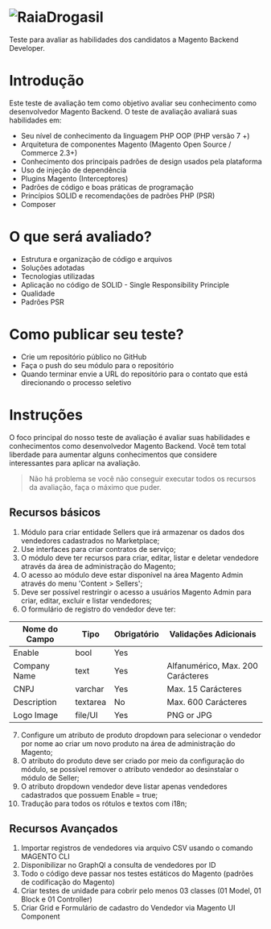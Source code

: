 ![RaiaDrogasil](https://media-exp1.licdn.com/dms/image/C560BAQEHYVN7WGADHg/company-logo_100_100/0/1519869614526?e=1623888000&v=beta&t=ypBOUzzjt0PT6CzkN9_5uCf3haNrYY9ZanBikfxwC88)
========      
Teste para avaliar as habilidades dos candidatos a Magento Backend Developer.

# Introdução
Este teste de avaliação tem como objetivo avaliar seu conhecimento como desenvolvedor Magento Backend. O teste de avaliação avaliará suas habilidades em:

- Seu nível de conhecimento da linguagem PHP OOP (PHP versão 7 +)
- Arquitetura de componentes Magento (Magento Open Source / Commerce 2.3+)
- Conhecimento dos principais padrões de design usados ​​pela plataforma
- Uso de injeção de dependência
- Plugins Magento (Interceptores)
- Padrões de código e boas práticas de programação
- Princípios SOLID e recomendações de padrões PHP (PSR)
- Composer

# O que será avaliado?
- Estrutura e organização de código e arquivos
- Soluções adotadas
- Tecnologias utilizadas
- Aplicação no código de SOLID - Single Responsibility Principle 
- Qualidade
- Padrões PSR

# Como publicar seu teste?
- Crie um repositório público no GitHub
- Faça o push do seu módulo para o repositório
- Quando terminar envie a URL do repositório para o contato que está direcionando o processo seletivo

# Instruções
O foco principal do nosso teste de avaliação é avaliar suas habilidades e conhecimentos como desenvolvedor Magento Backend.
Você tem total liberdade para aumentar alguns conhecimentos que considere interessantes para aplicar na avaliação.

>Não há problema se você não conseguir executar todos os recursos da avaliação, faça o máximo que puder.

## Recursos básicos
1. Módulo para criar entidade Sellers que irá armazenar os dados dos vendedores cadastrados no Marketplace;
2. Use interfaces para criar contratos de serviço;
3. O módulo deve ter recursos para criar, editar, listar e deletar vendedore através da área de administração do Magento;
4. O acesso ao módulo deve estar disponível na área Magento Admin através do menu 'Content > Sellers';
5. Deve ser possível restringir o acesso a usuários Magento Admin para criar, editar, excluir e listar vendedores;
6. O formulário de registro do vendedor deve ter:

| Nome do Campo    | Tipo        | Obrigatório | Validações Adicionais         |
|------------------|-------------|----------|----------------------------------|
| Enable           | bool        | Yes      |                                  |
| Company Name     | text        | Yes      | Alfanumérico, Max. 200 Carácteres|
| CNPJ             | varchar     | Yes      | Max. 15 Carácteres               |
| Description      | textarea    | No       | Max. 600 Carácteres              |
| Logo Image       | file/UI     | Yes      | PNG or JPG                       |

7. Configure um atributo de produto dropdown para selecionar o vendedor por nome ao criar um novo produto na área de administração do Magento;
8. O atributo do produto deve ser criado por meio da configuração do módulo, se possível remover o atributo vendedor ao desinstalar o módulo de Seller;
9. O atributo dropdown vendedor deve listar apenas vendedores cadastrados que possuem Enable = true;
10. Tradução para todos os rótulos e textos com i18n;

## Recursos Avançados
1. Importar registros de vendedores via arquivo CSV usando o comando MAGENTO CLI
2. Disponibilizar no GraphQl a consulta de vendedores por ID
3. Todo o código deve passar nos testes estáticos do Magento (padrões de codificação do Magento)
4. Criar testes de unidade para cobrir pelo menos 03 classes (01 Model, 01 Block e 01 Controller)
5. Criar Grid e Formulário de cadastro do Vendedor via Magento UI Component
